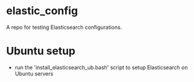 # elastic_config

A repo for testing Elasticsearch configurations.

# Ubuntu setup

- run the 'install_elasticsearch_ub.bash' script to setup Elasticsearch on Ubuntu servers
